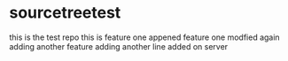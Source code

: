 # sourcetreetest
this is the test repo
this is feature one appened
feature one modfied again
adding another feature
adding another line
added on server
